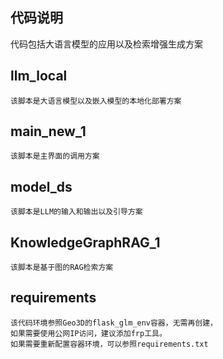 ## 代码说明

代码包括大语言模型的应用以及检索增强生成方案

## llm_local
	
	该脚本是大语言模型以及嵌入模型的本地化部署方案

## main_new_1
	
	该脚本是主界面的调用方案
	
## model_ds
	
	该脚本是LLM的输入和输出以及引导方案

## KnowledgeGraphRAG_1
	
	该脚本是基于图的RAG检索方案


## requirements
	
	该代码环境参照Geo3D的flask_glm_env容器，无需再创建，
    如果需要使用公网IP访问，建议添加frp工具。
	如果需要重新配置容器环境，可以参照requirements.txt

                                                                           